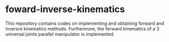 # foward-inverse-kinematics
This repository contains codes on implementing and obtaining forward and inversre kinematics methods. Furthermore, the forward kinematics of a 3 universal joints parallel manipulator is implemented.
